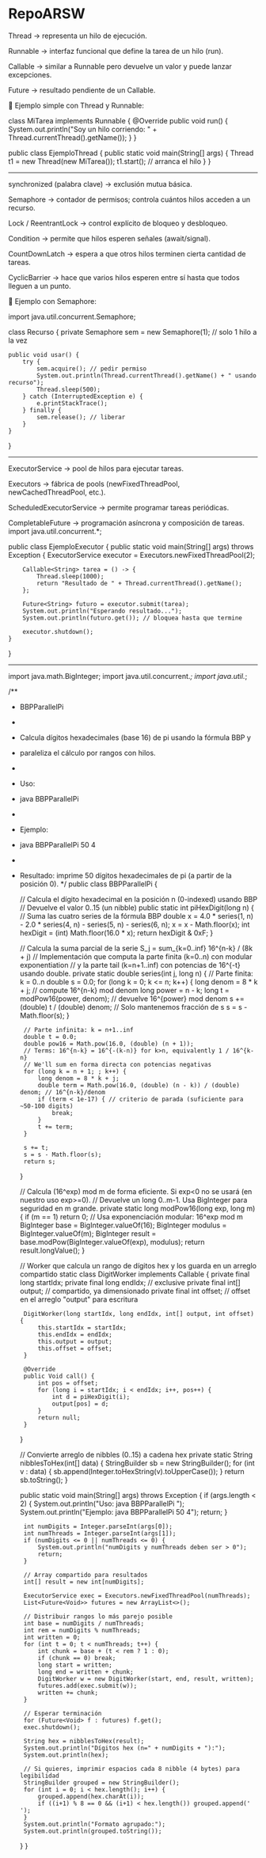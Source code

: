 # RepoARSW

Thread → representa un hilo de ejecución.

Runnable → interfaz funcional que define la tarea de un hilo (run).

Callable<V> → similar a Runnable pero devuelve un valor y puede lanzar excepciones.

Future<V> → resultado pendiente de un Callable.

📌 Ejemplo simple con Thread y Runnable:

class MiTarea implements Runnable {
    @Override
    public void run() {
        System.out.println("Soy un hilo corriendo: " + Thread.currentThread().getName());
    }
}

public class EjemploThread {
    public static void main(String[] args) {
        Thread t1 = new Thread(new MiTarea());
        t1.start();  // arranca el hilo
    }
}




--------



synchronized (palabra clave) → exclusión mutua básica.

Semaphore → contador de permisos; controla cuántos hilos acceden a un recurso.

Lock / ReentrantLock → control explícito de bloqueo y desbloqueo.

Condition → permite que hilos esperen señales (await/signal).

CountDownLatch → espera a que otros hilos terminen cierta cantidad de tareas.

CyclicBarrier → hace que varios hilos esperen entre sí hasta que todos lleguen a un punto.

📌 Ejemplo con Semaphore:


import java.util.concurrent.Semaphore;

class Recurso {
    private Semaphore sem = new Semaphore(1); // solo 1 hilo a la vez

    public void usar() {
        try {
            sem.acquire(); // pedir permiso
            System.out.println(Thread.currentThread().getName() + " usando recurso");
            Thread.sleep(500);
        } catch (InterruptedException e) {
            e.printStackTrace();
        } finally {
            sem.release(); // liberar
        }
    }
}

--------
ExecutorService → pool de hilos para ejecutar tareas.

Executors → fábrica de pools (newFixedThreadPool, newCachedThreadPool, etc.).

ScheduledExecutorService → permite programar tareas periódicas.

CompletableFuture → programación asíncrona y composición de tareas.
import java.util.concurrent.*;

public class EjemploExecutor {
    public static void main(String[] args) throws Exception {
        ExecutorService executor = Executors.newFixedThreadPool(2);

        Callable<String> tarea = () -> {
            Thread.sleep(1000);
            return "Resultado de " + Thread.currentThread().getName();
        };

        Future<String> futuro = executor.submit(tarea);
        System.out.println("Esperando resultado...");
        System.out.println(futuro.get()); // bloquea hasta que termine

        executor.shutdown();
    }
}



---------

import java.math.BigInteger;
import java.util.concurrent.*;
import java.util.*;

/**
 * BBPParallelPi
 * 
 * Calcula dígitos hexadecimales (base 16) de pi usando la fórmula BBP y
 * paraleliza el cálculo por rangos con hilos.
 *
 * Uso:
 *   java BBPParallelPi <numDigits> <numThreads>
 *
 * Ejemplo:
 *   java BBPParallelPi 50 4
 *
 * Resultado: imprime 50 dígitos hexadecimales de pi (a partir de la posición 0).
 */
public class BBPParallelPi {

    // Calcula el dígito hexadecimal en la posición n (0-indexed) usando BBP
    // Devuelve el valor 0..15 (un nibble)
    public static int piHexDigit(long n) {
        // Suma las cuatro series de la fórmula BBP
        double x = 4.0 * series(1, n) - 2.0 * series(4, n) - series(5, n) - series(6, n);
        x = x - Math.floor(x);
        int hexDigit = (int) Math.floor(16.0 * x);
        return hexDigit & 0xF;
    }

    // Calcula la suma parcial de la serie S_j = sum_{k=0..inf} 16^{n-k} / (8k + j)
    // Implementación que computa la parte finita (k=0..n) con modular exponentiation
    // y la parte tail (k=n+1..inf) con potencias de 16^{-t} usando double.
    private static double series(int j, long n) {
        // Parte finita: k = 0..n
        double s = 0.0;
        for (long k = 0; k <= n; k++) {
            long denom = 8 * k + j;
            // compute 16^{n-k} mod denom
            long power = n - k;
            long t = modPow16(power, denom); // devuelve 16^{power} mod denom
            s += (double) t / (double) denom;
            // Solo mantenemos fracción de s
            s = s - Math.floor(s);
        }

        // Parte infinita: k = n+1..inf
        double t = 0.0;
        double pow16 = Math.pow(16.0, (double) (n + 1));
        // Terms: 16^{n-k} = 16^{-(k-n)} for k>n, equivalently 1 / 16^{k-n}
        // We'll sum en forma directa con potencias negativas
        for (long k = n + 1; ; k++) {
            long denom = 8 * k + j;
            double term = Math.pow(16.0, (double) (n - k)) / (double) denom; // 16^{n-k}/denom
            if (term < 1e-17) { // criterio de parada (suficiente para ~50-100 digits)
                break;
            }
            t += term;
        }

        s += t;
        s = s - Math.floor(s);
        return s;
    }

    // Calcula (16^exp) mod m de forma eficiente. Si exp<0 no se usará (en nuestro uso exp>=0).
    // Devuelve un long 0..m-1. Usa BigInteger para seguridad en m grande.
    private static long modPow16(long exp, long m) {
        if (m == 1) return 0;
        // Usa exponenciación modular: 16^exp mod m
        BigInteger base = BigInteger.valueOf(16);
        BigInteger modulus = BigInteger.valueOf(m);
        BigInteger result = base.modPow(BigInteger.valueOf(exp), modulus);
        return result.longValue();
    }

    // Worker que calcula un rango de dígitos hex y los guarda en un arreglo compartido
    static class DigitWorker implements Callable<Void> {
        private final long startIdx;
        private final long endIdx; // exclusive
        private final int[] output; // compartido, ya dimensionado
        private final int offset; // offset en el arreglo "output" para escritura

        DigitWorker(long startIdx, long endIdx, int[] output, int offset) {
            this.startIdx = startIdx;
            this.endIdx = endIdx;
            this.output = output;
            this.offset = offset;
        }

        @Override
        public Void call() {
            int pos = offset;
            for (long i = startIdx; i < endIdx; i++, pos++) {
                int d = piHexDigit(i);
                output[pos] = d;
            }
            return null;
        }
    }

    // Convierte arreglo de nibbles (0..15) a cadena hex
    private static String nibblesToHex(int[] data) {
        StringBuilder sb = new StringBuilder();
        for (int v : data) {
            sb.append(Integer.toHexString(v).toUpperCase());
        }
        return sb.toString();
    }

    public static void main(String[] args) throws Exception {
        if (args.length < 2) {
            System.out.println("Uso: java BBPParallelPi <numDigits> <numThreads>");
            System.out.println("Ejemplo: java BBPParallelPi 50 4");
            return;
        }

        int numDigits = Integer.parseInt(args[0]);
        int numThreads = Integer.parseInt(args[1]);
        if (numDigits <= 0 || numThreads <= 0) {
            System.out.println("numDigits y numThreads deben ser > 0");
            return;
        }

        // Array compartido para resultados
        int[] result = new int[numDigits];

        ExecutorService exec = Executors.newFixedThreadPool(numThreads);
        List<Future<Void>> futures = new ArrayList<>();

        // Distribuir rangos lo más parejo posible
        int base = numDigits / numThreads;
        int rem = numDigits % numThreads;
        int written = 0;
        for (int t = 0; t < numThreads; t++) {
            int chunk = base + (t < rem ? 1 : 0);
            if (chunk == 0) break;
            long start = written;
            long end = written + chunk;
            DigitWorker w = new DigitWorker(start, end, result, written);
            futures.add(exec.submit(w));
            written += chunk;
        }

        // Esperar terminación
        for (Future<Void> f : futures) f.get();
        exec.shutdown();

        String hex = nibblesToHex(result);
        System.out.println("Dígitos hex (n=" + numDigits + "):");
        System.out.println(hex);

        // Si quieres, imprimir espacios cada 8 nibble (4 bytes) para legibilidad
        StringBuilder grouped = new StringBuilder();
        for (int i = 0; i < hex.length(); i++) {
            grouped.append(hex.charAt(i));
            if ((i+1) % 8 == 0 && (i+1) < hex.length()) grouped.append(' ');
        }
        System.out.println("Formato agrupado:");
        System.out.println(grouped.toString());
    }
}




